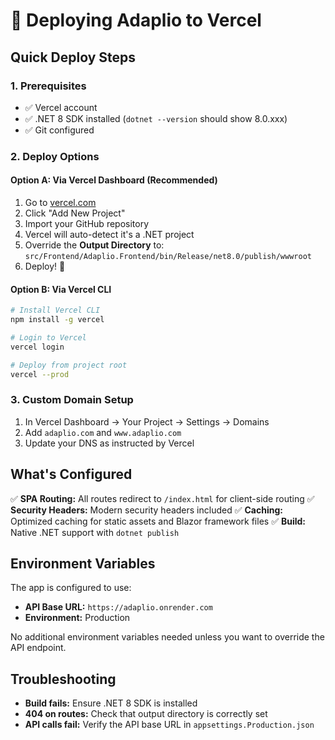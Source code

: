 # 🚀 Deploying Adaplio to Vercel

## Quick Deploy Steps

### 1. Prerequisites
- ✅ Vercel account
- ✅ .NET 8 SDK installed (`dotnet --version` should show 8.0.xxx)
- ✅ Git configured

### 2. Deploy Options

#### Option A: Via Vercel Dashboard (Recommended)
1. Go to [vercel.com](https://vercel.com)
2. Click "Add New Project"
3. Import your GitHub repository
4. Vercel will auto-detect it's a .NET project
5. Override the **Output Directory** to: `src/Frontend/Adaplio.Frontend/bin/Release/net8.0/publish/wwwroot`
6. Deploy! 🎉

#### Option B: Via Vercel CLI
```bash
# Install Vercel CLI
npm install -g vercel

# Login to Vercel
vercel login

# Deploy from project root
vercel --prod
```

### 3. Custom Domain Setup
1. In Vercel Dashboard → Your Project → Settings → Domains
2. Add `adaplio.com` and `www.adaplio.com`
3. Update your DNS as instructed by Vercel

## What's Configured

✅ **SPA Routing:** All routes redirect to `/index.html` for client-side routing
✅ **Security Headers:** Modern security headers included
✅ **Caching:** Optimized caching for static assets and Blazor framework files
✅ **Build:** Native .NET support with `dotnet publish`

## Environment Variables

The app is configured to use:
- **API Base URL:** `https://adaplio.onrender.com`
- **Environment:** Production

No additional environment variables needed unless you want to override the API endpoint.

## Troubleshooting

- **Build fails:** Ensure .NET 8 SDK is installed
- **404 on routes:** Check that output directory is correctly set
- **API calls fail:** Verify the API base URL in `appsettings.Production.json`